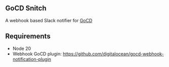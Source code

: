 ## GoCD Snitch

A webhook based Slack notifier for [GoCD](https://www.gocd.org/)

## Requirements

-   Node 20
-   Webhook GoCD plugin: https://github.com/digitalocean/gocd-webhook-notification-plugin
